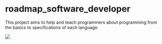 # roadmap_software_developer
This project aims to help and teach programmers about programming from the basics to specifications of each language.

<img src="https://www.canva.com/design/DAFOY0qZoSs/view"/>
